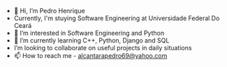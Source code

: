 - 👋 Hi, I’m Pedro Henrique
- Currently, I'm stuying Software Engineering at Universidade Federal Do Ceará
- 👀 I’m interested in Software Engineering and Python
- 🌱 I’m currently learning C++, Python, Django and SQL
- I’m looking to collaborate on useful projects in daily situations
- 📫 How to reach me - alcantarapedro69@yahoo.com

<!---
alcantar0/alcantar0 is a ✨ special ✨ repository because its `README.md` (this file) appears on your GitHub profile.
You can click the Preview link to take a look at your changes.
--->
